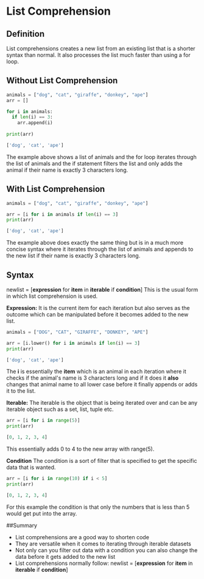 # List Comprehension


## Definition
List comprehensions creates a new list from an existing list that is a shorter syntax than normal. It also processes the list much faster than using a for loop.


## Without List Comprehension
```python
animals = ["dog", "cat", "giraffe", "donkey", "ape"]
arr = []

for i in animals:
  if len(i) == 3:
    arr.append(i)
    
print(arr)
```
```python
['dog', 'cat', 'ape']
```
The example above shows a list of animals and the for loop iterates through the list of animals and the if statement filters the list and only adds the animal if their name is exactly 3 characters long.

## With List Comprehension
```python
animals = ["dog", "cat", "giraffe", "donkey", "ape"]

arr = [i for i in animals if len(i) == 3]
print(arr)
```
```python
['dog', 'cat', 'ape']
```
The example above does exactly the same thing but is in a much more concise syntax where it iterates through the list of animals and appends to the new list if their name is exactly 3 characters long.

## Syntax

newlist = [**expression** for **item** in **iterable** if **condition**]
This is the usual form in which list comprehension is used.

**Expression:** It is the current item for each iteration but also serves as the outcome which can be manipulated before it becomes added to the new list.
```python
animals = ["DOG", "CAT", "GIRAFFE", "DONKEY", "APE"]

arr = [i.lower() for i in animals if len(i) == 3]
print(arr)
```
```python
['dog', 'cat', 'ape']
```
The **i** is essentially the **item** which is an animal in each iteration where it checks if the animal's name is 3 characters long and if it does it **also** changes that animal name to all lower case before it finally appends or adds it to the list.

**Iterable:** The iterable is the object that is being iterated over and can be any iterable object such as a set, list, tuple etc.
```python
arr = [i for i in range(5)]
print(arr)
```
```python
[0, 1, 2, 3, 4]
```
This essentially adds 0 to 4 to the new array with range(5).

**Condition** The condition is a sort of filter that is specified to get the specific data that is wanted.
```python
arr = [i for i in range(10) if i < 5]
print(arr)
```
```python
[0, 1, 2, 3, 4]
```
For this example the condition is that only the numbers that is less than 5 would get put into the array.

##Summary
- List comprehensions are a good way to shorten code
- They are versatile when it comes to iterating through iterable datasets
- Not only can you filter out data with a condition you can also change the data before it gets added to the new list
- List comprehensions normally follow: newlist = [**expression** for **item** in **iterable** if **condition**]
